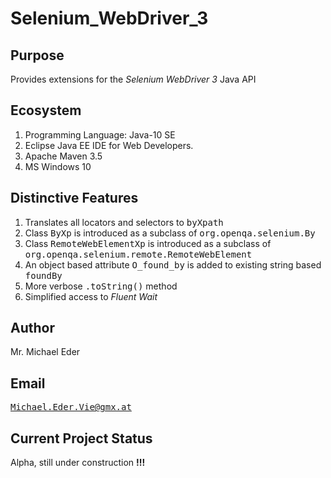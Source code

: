 # Selenium_WebDriver_3
## Purpose
Provides extensions for the _Selenium WebDriver 3_ Java API
## Ecosystem
1. Programming Language: Java-10 SE
2. Eclipse Java EE IDE for Web Developers.
3. Apache Maven 3.5
4. MS Windows 10
## Distinctive Features
1. Translates all locators and selectors to <tt>byXpath</tt>
2. Class <tt>ByXp</tt> is introduced as a subclass of <tt>org.openqa.selenium.By</tt>
3. Class <tt>RemoteWebElementXp</tt> is introduced as a subclass of <tt>org.openqa.selenium.remote.RemoteWebElement</tt>
4. An object based attribute <tt>O_found_by</tt> is added to existing string based <tt>foundBy</tt>
5. More verbose <tt>.toString()</tt> method
6. Simplified access to _Fluent Wait_<br>
## Author
Mr. Michael Eder
## Email
<tt><Michael.Eder.Vie@gmx.at></tt>
## Current Project Status
Alpha, still under construction <b>!!!</b>
